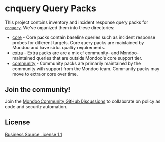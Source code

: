 # cnquery Query Packs

This project contains inventory and incident response query packs for [`cnquery`](https://github.com/mondoohq/cnquery). We've organized them into these directories:

- [core](core) - Core packs contain baseline queries such as incident response probes for different targets. Core query packs are maintained by Mondoo and have strict quality requirements.
- [extra](extra) - Extra packs are are a mix of community- and Mondoo-maintained queries that are outside Mondoo's core support tier.
- [community](community) - Community packs are primarily maintained by the community with support from the Mondoo team. Community packs may move to extra or core over time.

## Join the community!

Join the [Mondoo Community GitHub Discussions](https://github.com/orgs/mondoohq/discussions) to collaborate on policy as code and security automation.

## License

[Business Source License 1.1](LICENSE)
